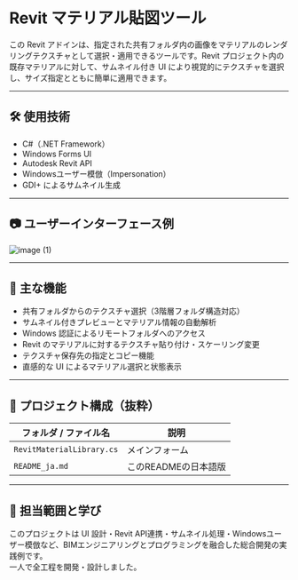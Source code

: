 # Revit マテリアル貼図ツール

この Revit アドインは、指定された共有フォルダ内の画像をマテリアルのレンダリングテクスチャとして選択・適用できるツールです。Revit プロジェクト内の既存マテリアルに対して、サムネイル付き UI により視覚的にテクスチャを選択し、サイズ指定とともに簡単に適用できます。

---

## 🛠️ 使用技術
- C#（.NET Framework）
- Windows Forms UI
- Autodesk Revit API
- Windowsユーザー模倣（Impersonation）
- GDI+ によるサムネイル生成

---

## 📷 ユーザーインターフェース例

![image (1)](https://github.com/user-attachments/assets/41cf5c9f-2e97-49b8-bf8b-8e130e6282c9)



---

## 🚀 主な機能
- 共有フォルダからのテクスチャ選択（3階層フォルダ構造対応）
- サムネイル付きプレビューとマテリアル情報の自動解析
- Windows 認証によるリモートフォルダへのアクセス
- Revit のマテリアルに対するテクスチャ貼り付け・スケーリング変更
- テクスチャ保存先の指定とコピー機能
- 直感的な UI によるマテリアル選択と状態表示

---

## 📂 プロジェクト構成（抜粋）

| フォルダ / ファイル名 | 説明 |
|----------------------|------|
| `RevitMaterialLibrary.cs`        | メインフォーム |
| `README_ja.md`        | このREADMEの日本語版 |

---

## 💼 担当範囲と学び
このプロジェクトは UI 設計・Revit API連携・サムネイル処理・Windowsユーザー模倣など、BIMエンジニアリングとプログラミングを融合した総合開発の実践例です。  
一人で全工程を開発・設計しました。

